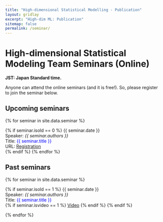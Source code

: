 ```yaml
---
title: "High-dimensional Statistical Modelling - Publication"
layout: gridlay
excerpt: "High-dim ML: Publication"
sitemap: false
permalink: /seminar/
---
```



# High-dimensional Statistical Modeling Team Seminars (Online)

**JST: Japan Standard time.**

Anyone can attend the online seminars (and it is free!).
So, please register to join the seminar below.

## Upcoming seminars

{% for seminar in site.data.seminar %}

  {% if seminar.isold  == 0 %}
  {{ seminar.date }} <br>
  Speaker: <em>{{ seminar.authors }}</em>  <br>
  Title: <span style="color: #0000FF;">{{ seminar.title }}</span><br>
  URL: <a href="{{seminar.url}}">Registration</a>  
  {% endif %}
{% endfor %}

## Past seminars

{% for seminar in site.data.seminar %}

  {% if seminar.isold  == 1 %}
  {{ seminar.date }} <br>
  Speaker: <em>{{ seminar.authors }}</em>  <br>
  Title: <span style="color: #0000FF;">{{ seminar.title }}</span><br>
  {% if seminar.isvideo == 1 %} <a href="{{seminar.url}}">Video</a>
  {% endif %}
  {% endif %}

{% endfor %}

